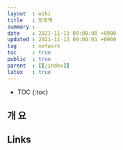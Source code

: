 ```yaml
---
layout  : wiki
title   : 방화벽
summary : 
date    : 2021-11-13 09:00:00 +0900
updated : 2021-11-13 09:00:01 +0900
tag     : network
toc     : true
public  : true
parent  : [[/index]]
latex   : true
---
```

* TOC
{:toc}

## 개 요

## Links
